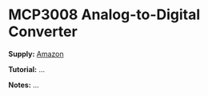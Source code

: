 # MCP3008 Analog-to-Digital Converter

**Supply:** [Amazon](https://www.amazon.ca/gp/product/B08195682L/ref=ppx_yo_dt_b_asin_title_o01_s00?ie=UTF8&psc=1)

**Tutorial:** ...

**Notes:** ...
